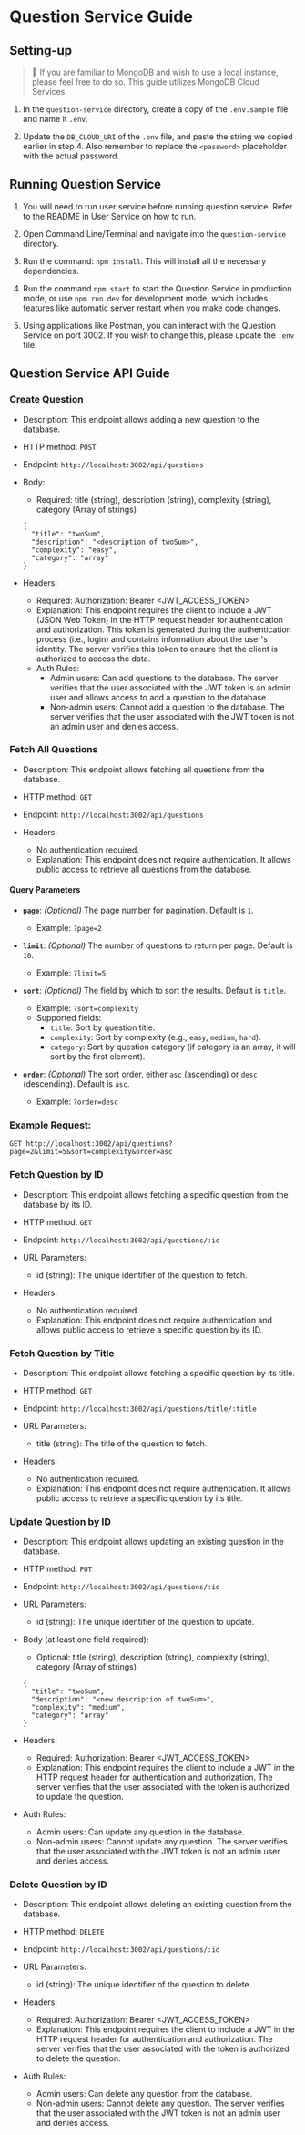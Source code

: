 # Question Service Guide

## Setting-up

> :notebook: If you are familiar to MongoDB and wish to use a local instance, please feel free to do so. This guide utilizes MongoDB Cloud Services.

1. In the `question-service` directory, create a copy of the `.env.sample` file and name it `.env`.

2. Update the `DB_CLOUD_URI` of the `.env` file, and paste the string we copied earlier in step 4. Also remember to replace the `<password>` placeholder with the actual password.

## Running Question Service

1. You will need to run user service before running question service. Refer to the README in User Service on how to run. 

2. Open Command Line/Terminal and navigate into the `question-service` directory.

3. Run the command: `npm install`. This will install all the necessary dependencies.

4. Run the command `npm start` to start the Question Service in production mode, or use `npm run dev` for development mode, which includes features like automatic server restart when you make code changes.

5. Using applications like Postman, you can interact with the Question Service on port 3002. If you wish to change this, please update the `.env` file.

## Question Service API Guide

### Create Question

- Description: This endpoint allows adding a new question to the database.

- HTTP method: `POST`

- Endpoint: `http://localhost:3002/api/questions`

- Body:

  - Required: title (string), description (string), complexity (string), category (Array of strings)
  ```
  {
    "title": "twoSum",
    "description": "<description of twoSum>",
    "complexity": "easy",
    "category": "array"
  }
  ```
- Headers:
  - Required: Authorization: Bearer <JWT_ACCESS_TOKEN>
  - Explanation: This endpoint requires the client to include a JWT (JSON Web Token) in the HTTP request header for authentication and authorization. This token is generated during the authentication process (i.e., login) and contains information about the user's identity. The server verifies this token to ensure that the client is authorized to access the data.
  - Auth Rules:
    - Admin users: Can add questions to the database. The server verifies that the user associated with the JWT token is an admin user and allows access to add a question to the database.
    - Non-admin users: Cannot add a question to the database. The server verifies that the user associated with the JWT token is not an admin user and denies access.

### Fetch All Questions
- Description: This endpoint allows fetching all questions from the database.

- HTTP method: `GET`

- Endpoint: `http://localhost:3002/api/questions`

- Headers:
  - No authentication required.
  - Explanation: This endpoint does not require authentication. It allows public access to retrieve all questions from the database.
 
#### Query Parameters 
- **`page`**: _(Optional)_ The page number for pagination. Default is `1`.
  - Example: `?page=2`
  
- **`limit`**: _(Optional)_ The number of questions to return per page. Default is `10`.
  - Example: `?limit=5`

- **`sort`**: _(Optional)_ The field by which to sort the results. Default is `title`.
  - Example: `?sort=complexity`
  - Supported fields:
    - `title`: Sort by question title.
    - `complexity`: Sort by complexity (e.g., `easy`, `medium`, `hard`).
    - `category`: Sort by question category (if category is an array, it will sort by the first element).
  
- **`order`**: _(Optional)_ The sort order, either `asc` (ascending) or `desc` (descending). Default is `asc`.
  - Example: `?order=desc`
 
### Example Request:

```
GET http://localhost:3002/api/questions?page=2&limit=5&sort=complexity&order=asc
```


### Fetch Question by ID
- Description: This endpoint allows fetching a specific question from the database by its ID.

- HTTP method: `GET`

- Endpoint: `http://localhost:3002/api/questions/:id`

- URL Parameters:
  - id (string): The unique identifier of the question to fetch.

- Headers:
  - No authentication required.
  - Explanation: This endpoint does not require authentication and allows public access to retrieve a specific question by its ID.

### Fetch Question by Title
- Description: This endpoint allows fetching a specific question by its title.

- HTTP method: `GET`

- Endpoint: `http://localhost:3002/api/questions/title/:title`

- URL Parameters:
  - title (string): The title of the question to fetch.

- Headers:
  - No authentication required.
  - Explanation: This endpoint does not require authentication. It allows public access to retrieve a specific question by its title.

### Update Question by ID
- Description: This endpoint allows updating an existing question in the database.

- HTTP method: `PUT`

- Endpoint: `http://localhost:3002/api/questions/:id`

- URL Parameters:
  - id (string): The unique identifier of the question to update.

- Body (at least one field required):
  - Optional: title (string), description (string), complexity (string), category (Array of strings)
  ```
  {
    "title": "twoSum",
    "description": "<new description of twoSum>",
    "complexity": "medium",
    "category": "array"
  }
  ```

- Headers:
  - Required: Authorization: Bearer <JWT_ACCESS_TOKEN>
  - Explanation: This endpoint requires the client to include a JWT in the HTTP request header for authentication and authorization. The server verifies that the user associated with the token is authorized to update the question.

- Auth Rules:
  - Admin users: Can update any question in the database.
  - Non-admin users: Cannot update any question. The server verifies that the user associated with the JWT token is not an admin user and denies access.

### Delete Question by ID
- Description: This endpoint allows deleting an existing question from the database.

- HTTP method: `DELETE`

- Endpoint: `http://localhost:3002/api/questions/:id`

- URL Parameters:
  - id (string): The unique identifier of the question to delete.

- Headers:
  - Required: Authorization: Bearer <JWT_ACCESS_TOKEN>
  - Explanation: This endpoint requires the client to include a JWT in the HTTP request header for authentication and authorization. The server verifies that the user associated with the token is authorized to delete the question.

- Auth Rules:
  - Admin users: Can delete any question from the database.
  - Non-admin users: Cannot delete any question. The server verifies that the user associated with the JWT token is not an admin user and denies access.
